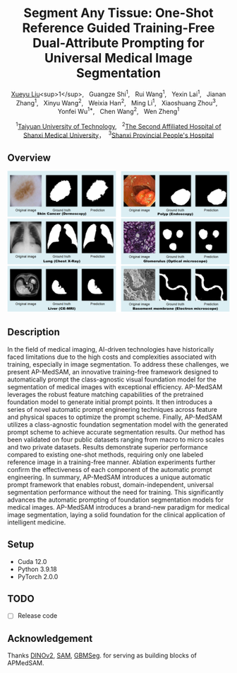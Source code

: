 <div align="center">

<h1> Segment Any Tissue: One-Shot Reference Guided Training-Free Dual-Attribute Prompting for Universal Medical Image Segmentation </h1>

[Xueyu Liu]([https://scholar.google.com/citations?user=9JcQ2hwAAAAJ&hl=en](https://scholar.google.com.hk/citations?user=jeatLqIAAAAJ&hl=zh-CN))<sup>1</sup>, &nbsp; 
Guangze Shi<sup>1</sup>, &nbsp; 
Rui Wang<sup>1</sup>, &nbsp; 
Yexin Lai<sup>1</sup>, &nbsp; 
Jianan Zhang<sup>1</sup>, &nbsp; 
Xinyu Wang<sup>2</sup>, &nbsp;
Weixia Han<sup>2</sup>, &nbsp;
Ming Li<sup>1</sup>, &nbsp;
Xiaoshuang Zhou<sup>3</sup>, &nbsp;
Yonfei Wu<sup>1*</sup>, &nbsp;
Chen Wang<sup>2</sup>, &nbsp;
Wen Zheng<sup>1</sup>


<sup>1</sup>[Taiyuan University of Technology](https://www.tyut.edu.cn/), &nbsp;
<sup>2</sup>[The Second Affiliated Hospital of Shanxi Medical University](https://www.sydey.com/)，&nbsp;
<sup>3</sup>[Shanxi Provincial People's Hospital](https://www.sxsrmyy.com/)

</div>

## Overview
<p align="center">
<img width="800" alt="eg" src="img/Display.png">
</p>

##  Description
In the field of medical imaging, AI-driven technologies have historically faced limitations due to the high costs and complexities associated with training, especially in image segmentation. To address these challenges, we present AP-MedSAM, an innovative training-free framework designed to automatically prompt the class-agnostic visual foundation model for the segmentation of medical images with exceptional efficiency. AP-MedSAM leverages the robust feature matching capabilities of the pretrained foundation model to generate initial prompt points. It then introduces a series of novel automatic prompt engineering techniques across feature and physical spaces to optimize the prompt scheme. Finally, AP-MedSAM utilizes a class-agnostic foundation segmentation model with the generated prompt scheme to achieve accurate segmentation results. Our method has been validated on four public datasets ranging from macro to micro scales and two private datasets. Results demonstrate superior performance compared to existing one-shot methods, requiring only one labeled reference image in a training-free manner. Ablation experiments further confirm the effectiveness of each component of the automatic prompt engineering. In summary, AP-MedSAM introduces a unique automatic prompt framework that enables robust, domain-independent, universal segmentation performance without the need for training. This significantly advances the automatic prompting of foundation segmentation models for medical images. AP-MedSAM introduces a brand-new paradigm for medical image segmentation, laying a solid foundation for the clinical application of intelligent medicine.
## Setup 
- Cuda 12.0
- Python 3.9.18
- PyTorch 2.0.0

## TODO
- [ ] Release code


## Acknowledgement
Thanks [DINOv2](https://github.com/facebookresearch/dinov2), [SAM](https://github.com/facebookresearch/segment-anything), [GBMSeg](https://github.com/SnowRain510/GBMSeg). for serving as building blocks of APMedSAM.
